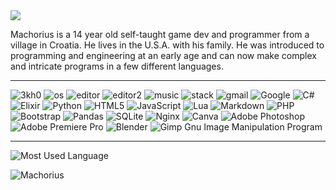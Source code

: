 <img src="https://readme-typing-svg.herokuapp.com?vCenter=true&lines=Machorius;i+use+arch+btw.;Self+Taught+Game+Dev;">


Machorius is a 14 year old self-taught game dev and programmer from a village in Croatia. He lives in the U.S.A. with his family. He was introduced to programming and engineering at an early age and can now make complex and intricate programs in a few different languages.


_______________________________
<img src="https://komarev.com/ghpvc/?username=3kh0&label=Profile Visitors&color=001eff&style=flat" alt="3kh0" />   <img src="https://img.shields.io/badge/OS-macOS-lightgrey/?logo=apple" alt="os"> <img src="https://img.shields.io/badge/Editor-VS%20Code-blue/?logo=visualstudiocode&logoColor=blue&color=blue" alt="editor">   <img src="https://img.shields.io/badge/Editor-Sublime%20Text-blue/?logo=sublimetext&logoColor=warning&color=orange" alt="editor2">   <img src="https://img.shields.io/badge/Listens%20to-Spotify-blue/?logo=spotify&logoColor=warning&color=1DB954" alt="music">  <img src="https://img.shields.io/badge/Uses-stackoverflow-blue/?logo=stackoverflow&logoColor=warning&color=ef8236" alt="stack">   <img alt="gmail" src="https://img.shields.io/badge/Uses-Gmail-blue/?logo=gmail&logoColor=warning&color=red">   <img alt="Google" src="https://img.shields.io/badge/Uses-Google-blue/?logo=google&logoColor=ff1b2d&color=ff1b2d">
![C#](https://img.shields.io/badge/c%23-%23239120.svg?style=flat&logo=c-sharp&logoColor=white) 
![Elixir](https://img.shields.io/badge/elixir-%234B275F.svg?style=flat&logo=elixir&logoColor=white) 
![Python](https://img.shields.io/badge/python-3670A0?style=flat&logo=python&logoColor=ffdd54) 
![HTML5](https://img.shields.io/badge/html5-%23E34F26.svg?style=flat&logo=html5&logoColor=white) 
![JavaScript](https://img.shields.io/badge/javascript-%23323330.svg?style=flat&logo=javascript&logoColor=%23F7DF1E) 
![Lua](https://img.shields.io/badge/lua-%232C2D72.svg?style=flat&logo=lua&logoColor=white) 
![Markdown](https://img.shields.io/badge/markdown-%23000000.svg?style=flat&logo=markdown&logoColor=white) 
![PHP](https://img.shields.io/badge/php-%23777BB4.svg?style=flat&logo=php&logoColor=white) 
![Bootstrap](https://img.shields.io/badge/bootstrap-%23563D7C.svg?style=flat&logo=bootstrap&logoColor=white) 
![Pandas](https://img.shields.io/badge/pandas-%23150458.svg?style=flat&logo=pandas&logoColor=white) 
![SQLite](https://img.shields.io/badge/sqlite-%2307405e.svg?style=flat&logo=sqlite&logoColor=white) 
![Nginx](https://img.shields.io/badge/nginx-%23009639.svg?style=flat&logo=nginx&logoColor=white) 
![Canva](https://img.shields.io/badge/Canva-%2300C4CC.svg?style=flat&logo=Canva&logoColor=white) 
![Adobe Photoshop](https://img.shields.io/badge/adobe%20photoshop-%2331A8FF.svg?style=flat&logo=adobe%20photoshop&logoColor=white) 
![Adobe Premiere Pro](https://img.shields.io/badge/Adobe%20Premiere%20Pro-9999FF.svg?style=flat&logo=Adobe%20Premiere%20Pro&logoColor=white) 
![Blender](https://img.shields.io/badge/blender-%23F5792A.svg?style=flat&logo=blender&logoColor=white) 
![Gimp Gnu Image Manipulation Program](https://img.shields.io/badge/Gimp-657D8B?style=flat&logo=gimp&logoColor=FFFFFF) 
_______________________________

![Most Used Language](https://github-readme-stats.vercel.app/api/top-langs/?username=MACHORIUS&show_icons=true&theme=radical)
<p><img src="https://github-readme-streak-stats.herokuapp.com/?user=Machorius&theme=dark" alt="Machorius" /></p><br>



  </html>
</html>

